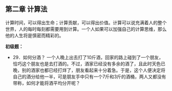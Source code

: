 ## 第二章 计算法

计算时间，可以得出生命；计算贡献，可以得出价值。计算可以说充满着人的整个世界，人的每时每刻都需要用到计算。一个人如果可以加强自己的计算思维，那么他的人生将是慎密而精彩的。


**初级题：**

* 29．如何分酒？
一个人晚上出去打了10斤酒，回家的路上碰到了一个朋友，恰巧这个朋友也是去打酒的。不过，酒家已经没有多余的酒了，且此时天色已晚，别的酒家也都已经打烊了，朋友看起来十分着急。于是，这个人便决定将自己的酒分给他一半，可是朋友手中只有一个7斤和3斤的酒桶，两人又都没有带称，如何才能将酒平均分开呢？
